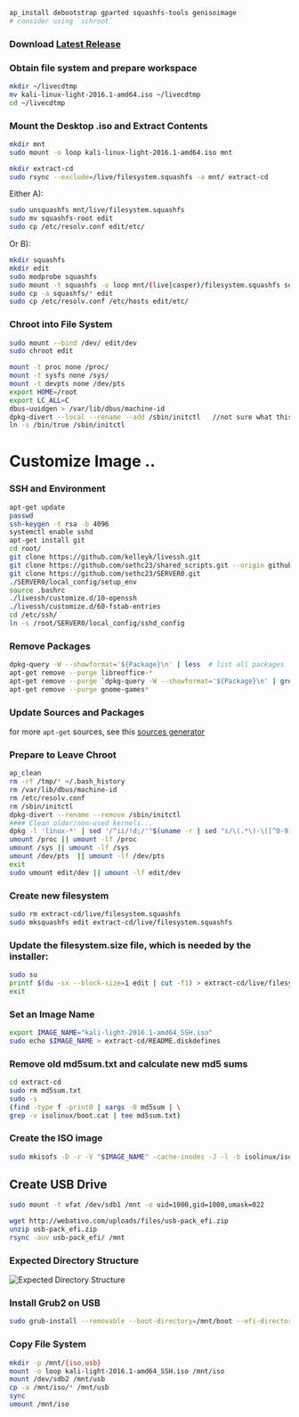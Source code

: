 
```bash
ap_install debootstrap gparted squashfs-tools genisoimage
# consider using `schroot`
```

### Download [Latest Release](https://www.kali.org/downloads/)


### Obtain file system and prepare workspace
```bash
mkdir ~/livecdtmp
mv kali-linux-light-2016.1-amd64.iso ~/livecdtmp
cd ~/livecdtmp
```

### Mount the Desktop .iso and Extract Contents
```bash
mkdir mnt
sudo mount -o loop kali-linux-light-2016.1-amd64.iso mnt

mkdir extract-cd
sudo rsync --exclude=/live/filesystem.squashfs -a mnt/ extract-cd
```
Either A):
```bash
sudo unsquashfs mnt/live/filesystem.squashfs
sudo mv squashfs-root edit
sudo cp /etc/resolv.conf edit/etc/
```
Or B):

```bash
mkdir squashfs
mkdir edit
sudo modprobe squashfs
sudo mount -t squashfs -o loop mnt/(live|casper)/filesystem.squashfs squashfs/
sudo cp -a squashfs/* edit
sudo cp /etc/resolv.conf /etc/hosts edit/etc/
```

### Chroot into File System
```bash
sudo mount --bind /dev/ edit/dev
sudo chroot edit

mount -t proc none /proc/
mount -t sysfs none /sys/
mount -t devpts none /dev/pts
export HOME=/root
export LC_ALL=C
dbus-uuidgen > /var/lib/dbus/machine-id
dpkg-divert --local --rename --add /sbin/initctl   //not sure what this does...
ln -s /bin/true /sbin/initctl
```

# Customize Image ..
### SSH and Environment
```bash
apt-get update
passwd
ssh-keygen -t rsa -b 4096
systemctl enable sshd
apt-get install git
cd root/
git clone https://github.com/kelleyk/livessh.git
git clone https://github.com/sethc23/shared_scripts.git --origin github ./.scripts
git clone https://github.com/sethc23/SERVER0.git
./SERVER0/local_config/setup_env
source .bashrc
./livessh/customize.d/10-openssh
./livessh/customize.d/60-fstab-entries
cd /etc/ssh/
ln -s /root/SERVER0/local_config/sshd_config
```
### Remove Packages
```bash
dpkg-query -W --showformat='${Package}\n' | less  # list all packages
apt-get remove --purge libreoffice-* 
apt-get remove --purge `dpkg-query -W --showformat='${Package}\n' | grep language-pack | egrep -v '\-en'`
apt-get remove --purge gnome-games*
```
### Update Sources and Packages

for more `apt-get` sources, 
  see this [sources generator](https://repogen.simplylinux.ch/index.php)

### Prepare to Leave Chroot
```bash
ap_clean
rm -rf /tmp/* ~/.bash_history
rm /var/lib/dbus/machine-id
rm /etc/resolv.conf
rm /sbin/initctl
dpkg-divert --rename --remove /sbin/initctl
#### Clean older/non-used kernels...
dpkg -l 'linux-*' | sed '/^ii/!d;/'"$(uname -r | sed "s/\(.*\)-\([^0-9]\+\)/\1/")"'/d;s/^[^ ]* [^ ]* \([^ ]*\).*/\1/;/[0-9]/!d' | xargs sudo apt-get -y purge
umount /proc || umount -lf /proc
umount /sys || umount -lf /sys
umount /dev/pts  || umount -lf /dev/pts
exit
sudo umount edit/dev || umount -lf edit/dev
```
### Create new filesystem
```bash
sudo rm extract-cd/live/filesystem.squashfs
sudo mksquashfs edit extract-cd/live/filesystem.squashfs
```

### Update the filesystem.size file, which is needed by the installer:
```bash
sudo su
printf $(du -sx --block-size=1 edit | cut -f1) > extract-cd/live/filesystem.size
exit
```
### Set an Image Name
```bash
export IMAGE_NAME="kali-light-2016.1-amd64_SSH.iso"
sudo echo $IMAGE_NAME > extract-cd/README.diskdefines
```

### Remove old md5sum.txt and calculate new md5 sums
```bash
cd extract-cd
sudo rm md5sum.txt
sudo -s 
(find -type f -print0 | xargs -0 md5sum | \
grep -v isolinux/boot.cat | tee md5sum.txt)
```
### Create the ISO image
```bash
sudo mkisofs -D -r -V "$IMAGE_NAME" -cache-inodes -J -l -b isolinux/isolinux.bin -c isolinux/boot.cat -no-emul-boot -boot-load-size 4 -boot-info-table -o ../kali-linux-light-2016.1-amd64.iso .
```

## Create USB Drive
```bash
sudo mount -t vfat /dev/sdb1 /mnt -o uid=1000,gid=1000,umask=022

wget http://webativo.com/uploads/files/usb-pack_efi.zip
unzip usb-pack_efi.zip
rsync -auv usb-pack_efi/ /mnt
```
### Expected Directory Structure
![Expected Directory Structure](http://webativo.com/galeria/1328201735/210.jpg)

### Install Grub2 on USB
```bash
sudo grub-install --removable --boot-directory=/mnt/boot --efi-directory=/mnt/EFI/BOOT /dev/sdb
```
### Copy File System
```bash
mkdir -p /mnt/{iso,usb}
mount -o loop kali-light-2016.1-amd64_SSH.iso /mnt/iso
mount /dev/sdb2 /mnt/usb
cp -a /mnt/iso/* /mnt/usb
sync
umount /mnt/iso
```